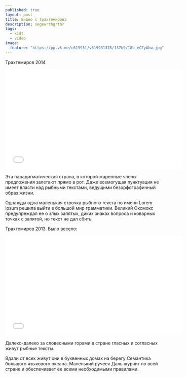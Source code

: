 ```yaml
---
published: true
layout: post
title: Видео с Трахтемирова
description: segewrthgrthr
tags: 
  - kidt
  - video
image: 
  feature: "https://pp.vk.me/c619931/v619931378/137b9/18b_eCZyAhw.jpg"
---
```


Трахтемиров 2014

<iframe width="560" height="315" src="//www.youtube.com/embed/DLd4nseRihg" frameborder="0"> </iframe>

Эта парадигматическая страна, в которой жаренные члены предложения залетают прямо в рот. Даже всемогущая пунктуация не имеет власти над рыбными текстами, ведущими безорфографичный образ жизни.

Однажды одна маленькая строчка рыбного текста по имени Lorem ipsum решила выйти в большой мир грамматики. Великий Оксмокс предупреждал ее о злых запятых, диких знаках вопроса и коварных точках с запятой, но текст не дал сбить
<!-- more -->
Трахтемиров 2013. Было весело:

<iframe width="560" height="315" src="//www.youtube.com/embed/fL63pNYXEt8" frameborder="0"> </iframe>

Далеко-далеко за словесными горами в стране гласных и согласных живут рыбные тексты.

Вдали от всех живут они в буквенных домах на берегу Семантика большого языкового океана. Маленький ручеек Даль журчит по всей стране и обеспечивает ее всеми необходимыми правилами.
